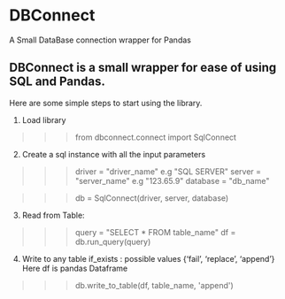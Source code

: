 # DBConnect
A Small DataBase connection wrapper for Pandas

## DBConnect is a small wrapper for ease of using SQL and Pandas.

Here are some simple steps to start using the library.

1. Load library
>>> from dbconnect.connect import SqlConnect

2. Create a sql instance with all the input parameters
>>> driver = "driver_name" e.g "SQL SERVER"
>>> server = "server_name" e.g "123.65.9"
>>> database = "db_name" 

   >>> db = SqlConnect(driver, server, database)

3. Read from Table:
>>> query = "SELECT * FROM table_name"
>>> df = db.run_query(query)

4. Write to any table
   if_exists : possible values {‘fail’, ‘replace’, ‘append’}
   Here df is pandas Dataframe

>>> db.write_to_table(df, table_name, 'append')

